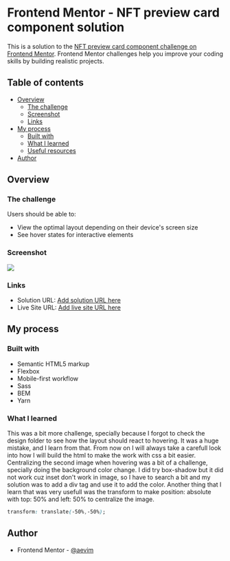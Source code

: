 # Frontend Mentor - NFT preview card component solution

This is a solution to the [NFT preview card component challenge on Frontend Mentor](https://www.frontendmentor.io/challenges/nft-preview-card-component-SbdUL_w0U). Frontend Mentor challenges help you improve your coding skills by building realistic projects. 

## Table of contents

- [Overview](#overview)
  - [The challenge](#the-challenge)
  - [Screenshot](#screenshot)
  - [Links](#links)
- [My process](#my-process)
  - [Built with](#built-with)
  - [What I learned](#what-i-learned)
  - [Useful resources](#useful-resources)
- [Author](#author)

## Overview

### The challenge

Users should be able to:

- View the optimal layout depending on their device's screen size
- See hover states for interactive elements

### Screenshot

![](./public/img/screenshot.png)

### Links

- Solution URL: [Add solution URL here](https://your-solution-url.com)
- Live Site URL: [Add live site URL here](https://your-live-site-url.com)

## My process

### Built with

- Semantic HTML5 markup
- Flexbox
- Mobile-first workflow
- Sass
- BEM
- Yarn

### What I learned
This was a bit more challenge, specially because I forgot to check the design folder 
to see how the layout should react to hovering. It was a huge mistake, and I learn from that.
From now on I will always take a carefull look into how I will build the html to make 
the work with css a bit easier. Centralizing the second image when hovering was a bit of a 
challenge, specially doing the background color change. I did try box-shadow but it did not work 
cuz inset don't work in image, so I have to search a bit and my solution was to add a div tag and use it 
to add the color. Another thing that I learn that was very usefull was the transform to make 
position: absolute with top: 50% and left: 50% to centralize the image.

```css
transform: translate(-50%,-50%);
```
## Author

- Frontend Mentor - [@aevim](https://www.frontendmentor.io/profile/aevim)
